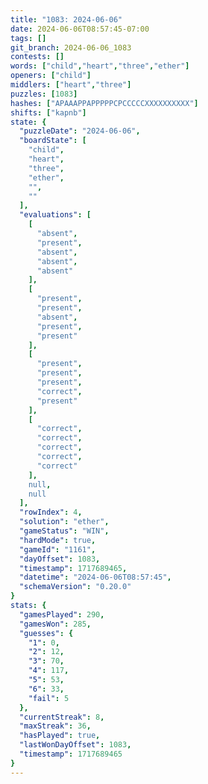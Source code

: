 ```yaml
---
title: "1083: 2024-06-06"
date: 2024-06-06T08:57:45-07:00
tags: []
git_branch: 2024-06-06_1083
contests: []
words: ["child","heart","three","ether"]
openers: ["child"]
middlers: ["heart","three"]
puzzles: [1083]
hashes: ["APAAAPPAPPPPPCPCCCCCXXXXXXXXXX"]
shifts: ["kapnb"]
state: {
  "puzzleDate": "2024-06-06",
  "boardState": [
    "child",
    "heart",
    "three",
    "ether",
    "",
    ""
  ],
  "evaluations": [
    [
      "absent",
      "present",
      "absent",
      "absent",
      "absent"
    ],
    [
      "present",
      "present",
      "absent",
      "present",
      "present"
    ],
    [
      "present",
      "present",
      "present",
      "correct",
      "present"
    ],
    [
      "correct",
      "correct",
      "correct",
      "correct",
      "correct"
    ],
    null,
    null
  ],
  "rowIndex": 4,
  "solution": "ether",
  "gameStatus": "WIN",
  "hardMode": true,
  "gameId": "1161",
  "dayOffset": 1083,
  "timestamp": 1717689465,
  "datetime": "2024-06-06T08:57:45",
  "schemaVersion": "0.20.0"
}
stats: {
  "gamesPlayed": 290,
  "gamesWon": 285,
  "guesses": {
    "1": 0,
    "2": 12,
    "3": 70,
    "4": 117,
    "5": 53,
    "6": 33,
    "fail": 5
  },
  "currentStreak": 8,
  "maxStreak": 36,
  "hasPlayed": true,
  "lastWonDayOffset": 1083,
  "timestamp": 1717689465
}
---
```

<!-- more -->
